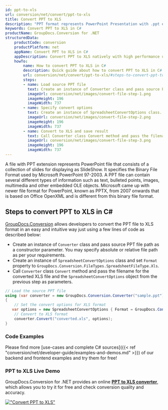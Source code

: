 ```yaml
---
id: ppt-to-xls
url: conversion/net/convert/ppt-to-xls
title: Convert PPT to XLS
description: "PPT format represents PowerPoint Presentation with .ppt extension. Learn how to convert PPT to XLS file programmatically in C# language using GroupDocs.Conversion for .NET library."
keywords: Convert PPT to XLS in C#
productName: GroupDocs.Conversion for .NET
structuredData:
    productCode: conversion
    productPlatform: net
    appName: Convert PPT to XLS in C#
    appDescription: Convert PPT to XLS natively with high performance using C# language and server side GroupDocs.Conversion for .NET APIs, without the use of any software like Microsoft or Open Office.
    howTo:
        name: How to convert PPT to XLS in C# 
        description: Quick guide about how to convert PPT to XLS in C# with high performance and accuracy.
        url: conversion/net/convert/ppt-to-xls/#steps-to-convert-ppt-to-xls-in-c
        steps:
        - name: Load source PPT file 
          text: Create an instance of Converter class and pass source PPT file path as a constructor parameter. You may specify absolute or relative file path as per your requirements. 
          imageUrl: conversion/net/images/convert-file-step-1.png
          imageHeight: 196
          imageWidth: 737
        - name: Specify convert options 
          text: Create an instance of SpreadsheetConvertOptions class.
          imageUrl: conversion/net/images/convert-file-step-2.png
          imageHeight: 196
          imageWidth: 737
        - name: Convert to XLS and save result 
          text: Call Converter class Convert method and pass the filename for the converted HTML file and the SpreadsheetConvertOptions object from the previous step as parameters.
          imageUrl: conversion/net/images/convert-file-step-3.png
          imageHeight: 196
          imageWidth: 737
---
```


A file with PPT extension represents PowerPoint file that consists of a collection of slides for displaying as SlideShow. It specifies the Binary File Format used by Microsoft PowerPoint 97-2003. A PPT file can contain several different types of information such as text, bulleted points, images, multimedia and other embedded OLE objects. Microsoft came up with newer file format for PowerPoint, known as PPTX, from 2007 onwards that is based on Office OpenXML and is different from this binary file format.

## Steps to convert PPT to XLS in C#

[GroupDocs.Conversion](https://products.groupdocs.com/conversion/net) allows developers to convert the PPT file to XLS format in an easy and intuitive way just using a few lines of code as described below:

* Create an instance of `Converter` class and pass source PPT file path as a constructor parameter. You may specify absolute or relative file path as per your requirements. 
* Create an instance of `SpreadsheetConvertOptions` class and set `Format` property to `GroupDocs.Conversion.FileTypes.SpreadsheetFileType.Xls`.
* Call `Converter` class `Convert` method and pass the filename for the converted XLS file and the `SpreadsheetConvertOptions` object from the previous step as parameters.

```csharp
// Load the source PPT file
using (var converter = new GroupDocs.Conversion.Converter("sample.ppt"))
{
    // Set the convert options for XLS format
   var options = new SpreadsheetConvertOptions { Format = GroupDocs.Conversion.FileTypes.SpreadsheetFileType.Xls };
    // Convert to XLS format
    converter.Convert("converted.xls", options);
}
```

### Code Examples

Please find more [use-cases and complete C# sources]({{< ref "conversion/net/developer-guide/examples-and-demos.md" >}}) of our backend and frontend examples and try them for free!

### PPT to XLS Live Demo

GroupDocs.Conversion for .NET provides an online [**PPT to XLS converter**](https://products.groupdocs.app/conversion/ppt-to-xls), which allows you to try it for free and check conversion quality and accuracy.

[!["Convert PPT to XLS"](conversion/net/images/convert-to-xls/convert-ppt-to-xls.png)](https://products.groupdocs.app/conversion/ppt-to-xls)